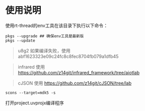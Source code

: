 # 使用说明

使用rt-thread的env工具在该目录下执行以下命令：

```
pkgs --upgrade ## 确保env工具是最新版
pkgs --update
```

>u8g2 如果编译失败，使用abf1623323e09c24fc8c8fec8704fb079a1dfb45

>infrared 使用 https://github.com/z14git/infrared_framework/tree/aiotlab

>cJSON 使用 https://github.com/z14git/cJSON/tree/lab

```
scons --target=mdk5 -s
```

打开project.uvprojx编译程序
